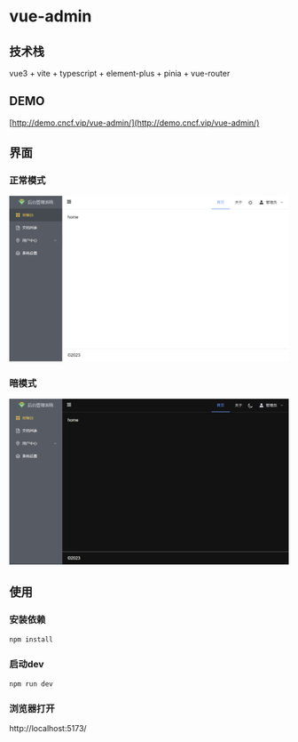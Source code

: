 # vue-admin
## 技术栈

vue3 + vite + typescript + element-plus + pinia + vue-router
## DEMO
[http://demo.cncf.vip/vue-admin/](http://demo.cncf.vip/vue-admin/)

## 界面
### 正常模式
![正常模式](docs/images/1.png)
### 暗模式
![暗模式](docs/images/dark.png)
## 使用
### 安装依赖
```sh
npm install
```

### 启动dev
```sh
npm run dev
```

### 浏览器打开
http://localhost:5173/

